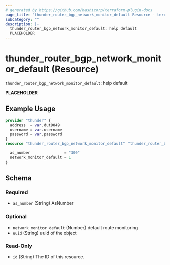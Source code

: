 ```yaml
---
# generated by https://github.com/hashicorp/terraform-plugin-docs
page_title: "thunder_router_bgp_network_monitor_default Resource - terraform-provider-thunder"
subcategory: ""
description: |-
  thunder_router_bgp_network_monitor_default: help default
  PLACEHOLDER
---
```


# thunder_router_bgp_network_monitor_default (Resource)

`thunder_router_bgp_network_monitor_default`: help default

__PLACEHOLDER__

## Example Usage

```terraform
provider "thunder" {
  address  = var.dut9049
  username = var.username
  password = var.password
}
resource "thunder_router_bgp_network_monitor_default" "thunder_router_bgp_network_monitor_default" {

  as_number               = "300"
  network_monitor_default = 1
}
```

<!-- schema generated by tfplugindocs -->
## Schema

### Required

- `as_number` (String) AsNumber

### Optional

- `network_monitor_default` (Number) default route monitoring
- `uuid` (String) uuid of the object

### Read-Only

- `id` (String) The ID of this resource.


